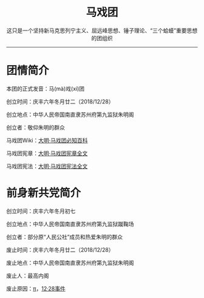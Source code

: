 <h1 align="center">马戏团</h1>
  
<p align="center">这只是一个坚持新马克思列宁主义、屈远峰思想、锤子理论、“三个蛤蟆”重要思想的团组织</p>

***

# 团情简介
本团的正式发音：马(mà)戏(xí)团

创立时间：庆丰六年冬月廿二（2018/12/28）

创立地点：中华人民帝国南直隶苏州府第九监狱朱明阁

创立者：敬仰朱明的群众

马戏团Wiki：[大明·马戏团必知百科](https://github.com/YYAppleFan/Circus/wiki)

马戏团宪章：[大明·马戏团宪章全文](https://github.com/YYAppleFan/Circus/tree/Charter)

马戏团宪法：[大明·马戏团宪法全文]()

# 前身新共党简介

创立时间：庆丰六年冬月初七

创立地点：中华人民帝国南直隶苏州府第九监狱蹴鞠场

创立者：部分原“人民公社”成员和热爱朱明的群众

废止时间：庆丰六年冬月廿二（2018/12/28）

废止地点：中华人民帝国南直隶苏州府第九监狱朱明阁

废止人：最高内阁

废止原因：[π](https://github.com/YYAppleFan/Circus/wiki/%E5%8E%86%E5%8F%B2%E4%BA%8B%E4%BB%B6#%CF%80)，[12·28事件](https://github.com/YYAppleFan/Circus/wiki/%E5%8E%86%E5%8F%B2%E4%BA%8B%E4%BB%B6#1228%E4%BA%8B%E4%BB%B6)
